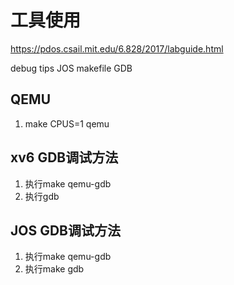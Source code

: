 # 工具使用

https://pdos.csail.mit.edu/6.828/2017/labguide.html

debug tips
JOS makefile
GDB

## QEMU
1. make CPUS=1 qemu


## xv6 GDB调试方法
1. 执行make qemu-gdb
2. 执行gdb

## JOS GDB调试方法
1. 执行make qemu-gdb
2. 执行make gdb